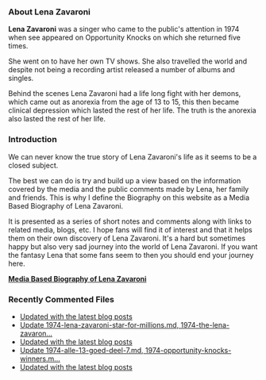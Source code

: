 ### About Lena Zavaroni

<p><strong>Lena Zavaroni</strong> was a singer who came to the public's attention in 1974 when see appeared on Opportunity Knocks on which she returned five times.</p>

<p>She went on to have her own TV shows. She also travelled the world and despite not being a recording artist released a number of albums and singles.</p>

<p>Behind the scenes Lena Zavaroni had a life long fight with her demons, which came out as anorexia from the age of 13 to 15, this then became clinical depression which lasted the rest of her life. The truth is the anorexia also lasted the rest of her life.</p>

### Introduction

<p>We can never know the true story of Lena Zavaroni's life as it seems to be a closed subject.</p>

<p>The best we can do is try and build up a view based on the information covered by the media and the public comments made by Lena, her family and friends. This is why I define the Biography on this website as a Media Based Biography of Lena Zavaroni.</p>

<p>It is presented as a series of short notes and comments along with links to related media, blogs, etc. I hope fans will find it of interest and that it helps them on their own discovery of Lena Zavaroni. It's a hard but sometimes happy but also very sad journey into the world of Lena Zavaroni. If you want the fantasy Lena that some fans seem to then you should end your journey here.</p>

<a href="https://fanzoflenazavaroni.github.io/biography/lena-zavaroni/"><strong>Media Based Biography of Lena Zavaroni</strong></a>

### Recently Commented Files

<!-- BLOG-POST-LIST:START -->
- [Updated with the latest blog posts](https://github.com/FanzOfLenaZavaroni/fanzoflenazavaroni.github.io/commit/3ecafec522e25f83cf537c8671dc122ff61ebb40)
- [Update 1974-lena-zavaroni-star-for-millions.md, 1974-the-lena-zavaron…](https://github.com/FanzOfLenaZavaroni/fanzoflenazavaroni.github.io/commit/99f33f3aaa36502edc608e394f02e93158aecf0a)
- [Updated with the latest blog posts](https://github.com/FanzOfLenaZavaroni/fanzoflenazavaroni.github.io/commit/01e2fc9c7b9905553628edfb95b5e61de77a7708)
- [Update 1974-alle-13-goed-deel-7.md, 1974-opportunity-knocks-winners.m…](https://github.com/FanzOfLenaZavaroni/fanzoflenazavaroni.github.io/commit/69ad27d3d0fb5d39c73e0ad4f545760c7f36eaf7)
- [Updated with the latest blog posts](https://github.com/FanzOfLenaZavaroni/fanzoflenazavaroni.github.io/commit/600b155821e65c30b119b1374a59349a67481e61)
<!-- BLOG-POST-LIST:END -->

